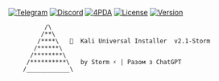[![Telegram](https://img.shields.io/badge/Telegram-Storm-blue?logo=telegram)](https://t.me/Tivik_2_Storm_Chasers)
[![Discord](https://img.shields.io/badge/Discord-Storm__offcialmda-5865F2?logo=discord)](https://discord.gg/)
[![4PDA](https://img.shields.io/badge/4PDA-Storm__Haxoh-darkblue)](https://4pda.to/)
[![License](https://img.shields.io/badge/license-MIT-green.svg)](LICENSE)
[![Version](https://img.shields.io/badge/version-v2.1--Storm-red)]()

```text
          /\
         /**\
        /****\   🐉  Kali Universal Installer  v2.1-Storm
       /******\
      /********\
     /**********\   by Storm ⚡ | Разом з ChatGPT
    /____________\
